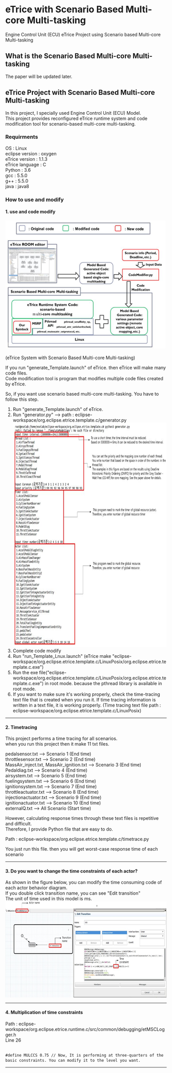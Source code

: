 # eTrice with Scenario Based Multi-core Multi-tasking
Engine Control Unit (ECU) eTrice Project using Scenario based Multi-core Multi-tasking

## What is the Scenario Based Multi-core Multi-tasking
The paper will be updated later.

## eTrice Project with Scenario Based Multi-core Multi-tasking

In this project, I specially used Engine Control Unit (ECU) Model.  
This project provides reconfigured eTrice runtime system and code modification tool for scenario-based multi-core multi-tasking.   
   
### Requirments    
    
OS : Linux   
eclipse version : oxygen   
eTrice version : 1.1.3    
eTrice language : C    
Python : 3.6    
gcc : 5.5.0    
g++ : 5.5.0    
java : java8    

### How to use and modify    
#### 1. use and code modify
     
<img src="/img/eTriceSystem.JPG" width="500px" height="400px"></img><br/>    
(eTrice System with Scenario Based Multi-core Multi-tasking)    
    
If you run "generate_Template.launch" of eTrice. then eTrice will make many code files.    
Code modification tool is program that modifies multiple code files created by eTrice.    
    
So, if you want use scenario based multi-core multi-tasking. You have to follow this step.    
1. Run "generate_Template.launch" of eTrice.    
2. Run "generator.py" --> path : eclipse-workspace/org.eclipse.etrice.template.c/generator.py    
<img src="/img/generatorimage.JPG" width="800px" height="700px"></img><br/>    
3. Complete code modify     
4. Run "run_Template_Lnux.launch" (eTrice make "eclipse-workspace/org.eclipse.etrice.template.c/LinuxPosix/org.eclipse.etrice.template.c.exe")    
5. Run the exe file("eclipse-workspace/org.eclipse.etrice.template.c/LinuxPosix/org.eclipse.etrice.template.c.exe") in root mode. because the pthread library is available in root mode.    
6. If you want to make sure it's working properly, check the time-tracing text file that is created when you run it. If time tracing information is written in a text file, it is working properly. (Time tracing text file path : eclipse-workspace/org.eclipse.etrice.template.c/LinuxPosix)        
     
***
#### 2. Timetracing
This project performs a time tracing for all scenarios.    
when you run this project then it make 11 txt files.    
     
pedalsensor.txt --> Scenario 1 (End time)    
throttlesensor.txt --> Scenario 2 (End time)    
MassAir_inject.txt, MassAir_ignition.txt --> Scenario 3 (End time)    
Pedaldiag.txt --> Scenario 4 (End time)    
airsystem.txt --> Scenario 5 (End time)    
fuelingsystem.txt --> Scenario 6 (End time)    
ignitionsystem.txt --> Scenario 7 (End time)    
throttleactuator.txt --> Scenario 8 (End time)    
injectionactuator.txt --> Scenario 9 (End time)    
ignitionactuator.txt --> Scenario 10 (End time)    
externalQ.txt --> All Scenario (Start time)     
    
However, calculating response times through these text files is repetitive and difficult.    
Therefore, I provide Python file that are easy to do.    
    
Path : eclipse-workspace/org.eclipse.etrice.template.c/timetrace.py    
    
You just run this file. then you will get worst-case response time of each scenario    
    
***
#### 3. Do you want to change the time constraints of each actor?
As shown in the figure below, you can modify the time consuming code of each actor behavior diagram.    
If you double click transition name, you can see "Edit transition"    
The unit of time used in this model is ms.     
<img src="/img/Timemodify.JPG" width="900px" height="300px"></img><br/>    
    
***
#### 4. Multiplication of time constraints
Path : eclipse-workspace/org.eclipse.etrice.runtime.c/src/common/debugging/etMSCLogger.h      
Line 26     
    
<pre><code>
#define MULCCS 0.75 // Now, It is performing at three-quarters of the basic constraints. You can modify it to the level you want.
</code></pre>    
    
***
